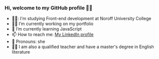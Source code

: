 ### Hi, welcome to my GitHub profile :tipping_hand_woman:

- 👩‍🎓: I'm studying Front-end development at Noroff University College
- :woman_technologist: I’m currently working on my portfolio
- 🌱 I’m currently learning JavaScript
- 📫 How to reach me: [My LinkedIn profile](https://www.linkedin.com/in/kristine-bache-a033ab173/)
- 🌻 Pronouns: she
- :woman_teacher: I am also a qualified teacher and have a master's degree in English literature 

